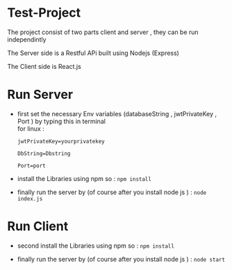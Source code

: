 # Test-Project
The project consist of two parts client and server , 
they can be run independintly

The Server side is a Restful APi  built using Nodejs (Express)

The Client side is React.js

# Run Server  
* first set the necessary  Env variables (databaseString , jwtPrivateKey , Port ) by typing this in terminal  
 for linux  : 
  
  `jwtPrivateKey=yourprivatekey`
  
  `DbString=Dbstring`
  
   `Port=port`
      
* install the Libraries using npm so : `npm install`

* finally run the server by (of course after you install node js ) : `node index.js`
# Run Client 

  * second install the Libraries using npm so : `npm install`
  
  * finally run the server by (of course after you install node js ) : `node start`
